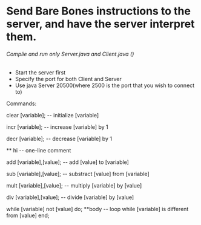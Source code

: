 # Send Bare Bones instructions to the server, and have the server interpret them.


###### Complie and run only Server.java and Client.java ()


* Start the server first
* Specify the port for both Client and Server
* Use java Server 20500(where 2500 is the port that you wish to connect to)



Commands:

clear [variable];                     -- initialize [variable]

incr [variable];                      -- increase [variable] by 1

decr [variable];                      -- decrease [variable] by 1

** hi                                 -- one-line comment

add [variable],[value];               -- add [value] to [variable]

sub [variable],[value];               -- substract [value] from [variable]

mult [variable],[value];               -- multiply [variable] by [value]

div [variable],[value];               -- divide [variable] by [value]

while [variable] not [value] do;
  **body                              -- loop while [variable] is different from [value]
end;
